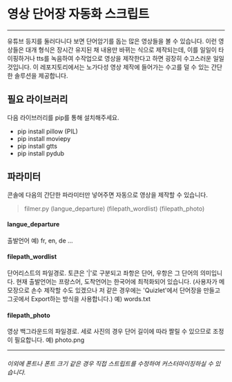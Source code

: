 # 영상 단어장 자동화 스크립트
-----------------------
유튜브 등지를 둘러다니다 보면 단어암기를 돕는 많은 영상들을 볼 수 있습니다. 이런 영상들은 대개 형식은 장시간 유지된 채 내용만 바뀌는 식으로 제작되는데, 이를 일일이 타이핑하거나 tts를 녹음하여 수작업으로 영상을 제작한다고 하면 굉장히 수고스러운 일일 것입니다. 이 레포지토리에서는 노가다성 영상 제작에 들어가는 수고를 덜 수 있는 간단한 솔루션을 제공합니다.

## 필요 라이브러리
다음 라이브러리를 pip를 통해 설치해주세요.
* pip install pillow (PIL)
* pip install moviepy
* pip install gtts
* pip install pydub

## 파라미터
콘솔에 다음의 간단한 파라미터만 넣어주면 자동으로 영상을 제작할 수 있습니다.
> filmer.py (langue_departure) (filepath_wordlist) (filepath_photo)

#### langue_departure
출발언어
예) fr, en, de ...
#### filepath_wordlist
단어리스트의 파일경로. 토큰은 '|'로 구분되고 좌항은 단어, 우항은 그 단어의 의미입니다. 현재 출발언어는 프랑스어, 도착언어는 한국어에 최적화되어 있습니다. (사용자가 메모장으로 손수 제작할 수도 있겠으나 저 같은 경우에는 'Quizlet'에서 단어장을 만들고 그곳에서 Export하는 방식을 사용합니다.)
예) words.txt
#### filepath_photo
영상 백그라운드의 파일경로. 세로 사진의 경우 단어 길이에 따라 짤릴 수 있으므로 조정이 필요합니다.
예) photo.png

----------------------------
###### 이외에 폰트나 폰트 크기 같은 경우 직접 스트립트를 수정하여 커스터마이징하실 수 있습니다.
